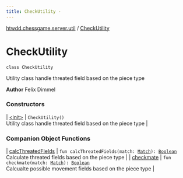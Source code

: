 ```yaml
---
title: CheckUtility - 
---
```


[htwdd.chessgame.server.util](../index.html) / [CheckUtility](./index.html)

# CheckUtility

`class CheckUtility`

Utility class handle threated field based on the piece type

**Author**
Felix Dimmel

### Constructors

| [&lt;init&gt;](-init-.html) | `CheckUtility()`<br>Utility class handle threated field based on the piece type |

### Companion Object Functions

| [calcThreatedFields](calc-threated-fields.html) | `fun calcThreatedFields(match: `[`Match`](../../htwdd.chessgame.server.model/-match/index.html)`): `[`Boolean`](https://kotlinlang.org/api/latest/jvm/stdlib/kotlin/-boolean/index.html)<br>Calculate threated fields based on the piece type |
| [checkmate](checkmate.html) | `fun checkmate(match: `[`Match`](../../htwdd.chessgame.server.model/-match/index.html)`): `[`Boolean`](https://kotlinlang.org/api/latest/jvm/stdlib/kotlin/-boolean/index.html)<br>Calcualte possible movement fields based on the piece type |


